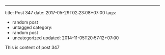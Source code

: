 ---
title: Post 347
date: 2017-05-29T02:23:08+07:00
tags:
  - random post
  - untagged
category:
  - random post
  - uncategorized
updated: 2014-11-05T20:57:12+07:00

This is content of post 347